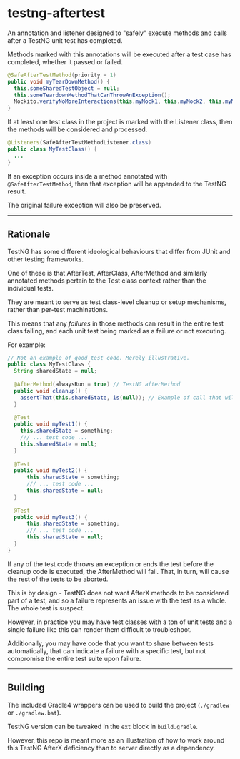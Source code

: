 # testng-aftertest

An annotation and listener designed to "safely" execute methods and calls after a TestNG unit test has completed.

Methods marked with this annotations will be executed after a test case has completed, whether it passed or failed.

```java
@SafeAfterTestMethod(priority = 1)
public void myTearDownMethod() {
  this.someSharedTestObject = null;
  this.someTeardownMethodThatCanThrowAnException();
  Mockito.verifyNoMoreInteractions(this.myMock1, this.myMock2, this.myMock3);
}
```

If at least one test class in the project is marked with the Listener class, then the methods will be considered and processed.

```java
@Listeners(SafeAfterTestMethodListener.class)
public class MyTestClass() {
  ...
}
```

If an exception occurs inside a method annotated with `@SafeAfterTestMethod`, then that exception will be appended to the TestNG result.

The original failure exception will also be preserved.

____
## Rationale

TestNG has some different ideological behaviours that differ from JUnit and other testing frameworks.

One of these is that AfterTest, AfterClass, AfterMethod and similarly annotated methods pertain to the Test class context rather than the individual tests.

They are meant to serve as test class-level cleanup or setup mechanisms, rather than per-test machinations.

This means that any _failures_ in those methods can result in the entire test class failing, and each unit test being marked as  a failure or not executing.

For example:

```java
// Not an example of good test code. Merely illustrative.
public class MyTestClass {
  String sharedState = null;
  
  @AfterMethod(alwaysRun = true) // TestNG afterMethod
  public void cleanup() {
    assertThat(this.sharedState, is(null)); // Example of call that will error if tests fail.
  }
  
  @Test
  public void myTest1() {
    this.sharedState = something;
    /// ... test code ...
    this.sharedState = null;
  }
  
  @Test
  public void myTest2() {
      this.sharedState = something;
      /// ... test code ...
      this.sharedState = null;
  }
  
  @Test
  public void myTest3() {
      this.sharedState = something;
      /// ... test code ...
      this.sharedState = null;
  }
}
```

If any of the test code throws an exception or ends the test before the cleanup code is executed, the AfterMethod will fail. That, in turn, will cause the rest of the tests to be aborted.

This is by design - TestNG does not want AfterX methods to be considered part of a test, and so a failure represents an issue with the test as a whole. The whole test is suspect.

However, in practice you may have test classes with a ton of unit tests and a single failure like this can render them difficult to troubleshoot.

Additionally, you may have code that you want to share between tests automatically, that can indicate a failure with a specific test, but not compromise the entire test suite upon failure.

____

## Building

The included Gradle4 wrappers can be used to build the project (`./gradlew` or `./gradlew.bat`).

TestNG version can be tweaked in the `ext` block in `build.gradle`.

However, this repo is meant more as an illustration of how to work around this TestNG AfterX deficiency than to server directly as a dependency.
